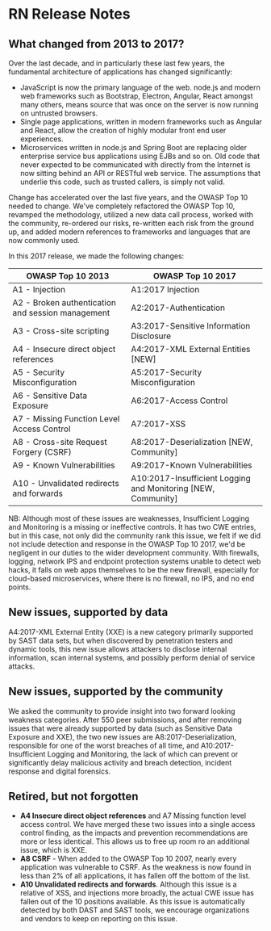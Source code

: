 # RN Release Notes

## What changed from 2013 to 2017?

Over the last decade, and in particularly these last few years, the fundamental architecture of applications has changed significantly:

* JavaScript is now the primary language of the web. node.js and modern web frameworks such as Bootstrap, Electron, Angular, React amongst many others, means source that was once on the server is now running on untrusted browsers. 
* Single page applications, written in modern frameworks such as Angular and React, allow the creation of highly modular front end user experiences.
* Microservices written in node.js and Spring Boot are replacing older enterprise service bus applications using EJBs and so on. Old code that never expected to be communicated with directly from the Internet is now sitting behind an API or RESTful web service. The assumptions that underlie this code, such as trusted callers, is simply not valid. 

Change has accelerated over the last five years, and the OWASP Top 10 needed to change. We've completely refactored the OWASP Top 10, revamped the methodology, utilized a new data call process, worked with the community, re-ordered our risks, re-written each risk from the ground up, and added modern references to frameworks and languages that are now commonly used. 

In this 2017 release, we made the following changes:

| OWASP Top 10 2013 | OWASP Top 10 2017 |
| -- | -- |
| A1 - Injection | A1:2017 Injection |
| A2 - Broken authentication and session management | A2:2017-Authentication |
| A3 - Cross-site scripting | A3:2017-Sensitive Information Disclosure |
| A4 - Insecure direct object references | A4:2017-XML External Entities [NEW] |
| A5 - Security Misconfiguration | A5:2017-Security Misconfiguration |
| A6 - Sensitive Data Exposure | A6:2017-Access Control |
| A7 - Missing Function Level Access Control | A7:2017-XSS |
| A8 - Cross-site Request Forgery (CSRF) | A8:2017-Deserialization [NEW, Community] |
| A9 - Known Vulnerabilities | A9:2017-Known Vulnerabilities |
| A10 - Unvalidated redirects and forwards | A10:2017-Insufficient Logging and Monitoring [NEW, Community] |

NB: Although most of these issues are weaknesses, Insufficient Logging and Monitoring is a missing or ineffective controls. It has two CWE entries, but in this case, not only did the community rank this issue, we felt if we did not include detection and response in the OWASP Top 10 2017, we'd be negligent in our duties to the wider development community. With firewalls, logging, network IPS and endpoint protection systems unable to detect web hacks, it falls on web apps themselves to be the new firewall, especially for cloud-based microservices, where there is no firewall, no IPS, and no end points.

## New issues, supported by data

A4:2017-XML External Entity (XXE) is a new category primarily supported by SAST data sets, but when discovered by penetration testers and dynamic tools, this new issue allows attackers to disclose internal information, scan internal systems, and possibly perform denial of service attacks.

## New issues, supported by the community

We asked the community to provide insight into two forward looking weakness categories. After 550 peer submissions, and after removing issues that were already supported by data (such as Sensitive Data Exposure and XXE), the two new issues are A8:2017-Deserialization, responsible for one of the worst breaches of all time, and A10:2017-Insufficient Logging and Monitoring, the lack of which can prevent or significantly delay malicious activity and breach detection, incident response and digital forensics.

## Retired, but not forgotten

* **A4 Insecure direct object references** and A7 Missing function level access control. We have merged these two issues into a single access control finding, as the impacts and prevention recommendations are more or less identical. This allows us to free up room ro an additional issue, which is XXE.
* **A8 CSRF** - When added to the OWASP Top 10 2007, nearly every application was vulnerable to CSRF. As the weakness is now found in less than 2% of all applications, it has fallen off the bottom of the list. 
* **A10 Unvalidated redirects and forwards**. Although this issue is a relative of XSS, and injections more broadly, the actual CWE issue has fallen out of the 10 positions available. As this issue is automatically detected by both DAST and SAST tools, we encourage organizations and vendors to keep on reporting on this issue.

